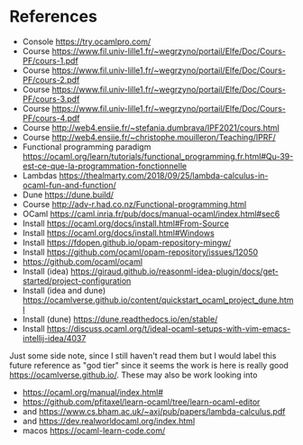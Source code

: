 # References

* Console <https://try.ocamlpro.com/>
* Course <https://www.fil.univ-lille1.fr/~wegrzyno/portail/Elfe/Doc/Cours-PF/cours-1.pdf>
* Course <https://www.fil.univ-lille1.fr/~wegrzyno/portail/Elfe/Doc/Cours-PF/cours-2.pdf>
* Course <https://www.fil.univ-lille1.fr/~wegrzyno/portail/Elfe/Doc/Cours-PF/cours-3.pdf>
* Course <https://www.fil.univ-lille1.fr/~wegrzyno/portail/Elfe/Doc/Cours-PF/cours-4.pdf>
* Course <http://web4.ensiie.fr/~stefania.dumbrava/IPF2021/cours.html>
* Course <http://web4.ensiie.fr/~christophe.mouilleron/Teaching/IPRF/>
* Functional programming paradigm <https://ocaml.org/learn/tutorials/functional_programming.fr.html#Qu-39-est-ce-que-la-programmation-fonctionnelle>
* Lambdas <https://thealmarty.com/2018/09/25/lambda-calculus-in-ocaml-fun-and-function/>
* Dune <https://dune.build/>
* Course <http://adv-r.had.co.nz/Functional-programming.html>
* OCaml <https://caml.inria.fr/pub/docs/manual-ocaml/index.html#sec6>
* Install <https://ocaml.org/docs/install.html#From-Source>
* Install <https://ocaml.org/docs/install.html#Windows>
* Install <https://fdopen.github.io/opam-repository-mingw/>
* Install <https://github.com/ocaml/opam-repository/issues/12050>
* <https://github.com/ocaml/ocaml>
* Install (idea) <https://giraud.github.io/reasonml-idea-plugin/docs/get-started/project-configuration>
* Install (idea and dune) <https://ocamlverse.github.io/content/quickstart_ocaml_project_dune.html>
* Install (dune) <https://dune.readthedocs.io/en/stable/>
* Install <https://discuss.ocaml.org/t/ideal-ocaml-setups-with-vim-emacs-intellij-idea/4037>

Just some side note, since I still haven't read them but I would label this
future reference as "god tier" since it seems the work is here is really
good <https://ocamlverse.github.io/>. These may also be work looking
into
* <https://ocaml.org/manual/index.html#>
* <https://github.com/pfitaxel/learn-ocaml/tree/learn-ocaml-editor>
* and <https://www.cs.bham.ac.uk/~axj/pub/papers/lambda-calculus.pdf>
* and <https://dev.realworldocaml.org/index.html>
* macos <https://ocaml-learn-code.com/>
